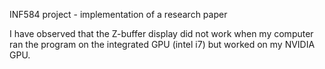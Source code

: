 INF584 project - implementation of a research paper

I have observed that the Z-buffer display did not work when my computer ran the program on the integrated GPU (intel i7) but worked on my NVIDIA GPU.
